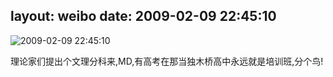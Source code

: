 layout: weibo
date: 2009-02-09 22:45:10
---
<meta name="referrer" content="no-referrer" />

<img src="/images/favicon.ico" style="float: left;"/>2009-02-09 22:45:10

理论家们提出个文理分科来,MD,有高考在那当独木桥高中永远就是培训班,分个鸟!

